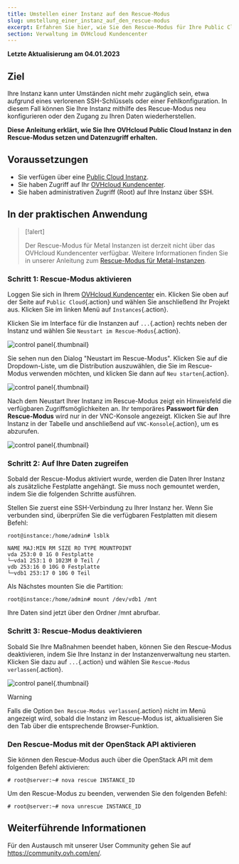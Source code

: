 ```yaml
---
title: Umstellen einer Instanz auf den Rescue-Modus
slug: umstellung_einer_instanz_auf_den_rescue-modus
excerpt: Erfahren Sie hier, wie Sie den Rescue-Modus für Ihre Public Cloud Instanz aktivieren
section: Verwaltung im OVHcloud Kundencenter
---
```


**Letzte Aktualisierung am 04.01.2023**

## Ziel

Ihre Instanz kann unter Umständen nicht mehr zugänglich sein, etwa aufgrund eines verlorenen SSH-Schlüssels oder einer Fehlkonfiguration.
In diesem Fall können Sie Ihre Instanz mithilfe des Rescue-Modus neu konfigurieren oder den Zugang zu Ihren Daten wiederherstellen. 

**Diese Anleitung erklärt, wie Sie Ihre OVHcloud Public Cloud Instanz in den Rescue-Modus setzen und Datenzugriff erhalten.**

## Voraussetzungen

- Sie verfügen über eine [Public Cloud Instanz](https://www.ovhcloud.com/de/public-cloud).
- Sie haben Zugriff auf Ihr [OVHcloud Kundencenter](https://www.ovh.com/auth/?action=gotomanager&from=https://www.ovh.de/&ovhSubsidiary=de).
- Sie haben administrativen Zugriff (Root) auf Ihre Instanz über SSH.

## In der praktischen Anwendung

> [!alert]
>
> Der Rescue-Modus für Metal Instanzen ist derzeit nicht über das OVHcloud Kundencenter verfügbar. Weitere Informationen finden Sie in unserer Anleitung zum [Rescue-Modus für Metal-Instanzen](https://docs.ovh.com/de/public-cloud/metal-instance-rescue-mode/).

### Schritt 1: Rescue-Modus aktivieren

Loggen Sie sich in Ihrem [OVHcloud Kundencenter](https://www.ovh.com/auth/?action=gotomanager&from=https://www.ovh.de/&ovhSubsidiary=de) ein. Klicken Sie oben auf der Seite auf `Public Cloud`{.action} und wählen Sie anschließend Ihr Projekt aus. Klicken Sie im linken Menü auf `Instances`{.action}.

Klicken Sie im Interface für die Instanzen auf `...`{.action} rechts neben der Instanz und wählen Sie `Neustart im Rescue-Modus`{.action}.

![control panel](images/rescue2022.png){.thumbnail}

Sie sehen nun den Dialog "Neustart im Rescue-Modus". Klicken Sie auf die Dropdown-Liste, um die Distribution auszuwählen, die Sie im Rescue-Modus verwenden möchten, und klicken Sie dann auf `Neu starten`{.action}.

![control panel](images/rescue2.png){.thumbnail}

Nach dem Neustart Ihrer Instanz im Rescue-Modus zeigt ein Hinweisfeld die verfügbaren Zugriffsmöglichkeiten an. Ihr temporäres **Passwort für den Rescue-Modus** wird nur in der VNC-Konsole angezeigt. Klicken Sie auf Ihre Instanz in der Tabelle und anschließend auf `VNC-Konsole`{.action}, um es abzurufen.

![control panel](images/rescuedata.png){.thumbnail}


### Schritt 2: Auf Ihre Daten zugreifen

Sobald der Rescue-Modus aktiviert wurde, werden die Daten Ihrer Instanz als zusätzliche Festplatte angehängt. Sie muss noch gemountet werden, indem Sie die folgenden Schritte ausführen.

Stellen Sie zuerst eine SSH-Verbindung zu Ihrer Instanz her. Wenn Sie verbunden sind, überprüfen Sie die verfügbaren Festplatten mit diesem Befehl:

```
root@instance:/home/admin# lsblk

NAME MAJ:MIN RM SIZE RO TYPE MOUNTPOINT
vda 253:0 0 1G 0 Festplatte
└─vda1 253:1 0 1023M 0 Teil /
vdb 253:16 0 10G 0 Festplatte
└─vdb1 253:17 0 10G 0 Teil
```

Als Nächstes mounten Sie die Partition:

```
root@instance:/home/admin# mount /dev/vdb1 /mnt
```

Ihre Daten sind jetzt über den Ordner /mnt abrufbar.

### Schritt 3: Rescue-Modus deaktivieren

Sobald Sie Ihre Maßnahmen beendet haben, können Sie den Rescue-Modus deaktivieren, indem Sie Ihre Instanz in der Instanzenverwaltung neu starten. Klicken Sie dazu auf `...`{.action} und wählen Sie `Rescue-Modus verlassen`{.action}.

![control panel](images/rescueexit2022.png){.thumbnail}

> [!warning]
> Falls die Option `Den Rescue-Modus verlassen`{.action} nicht im Menü angezeigt wird, sobald die Instanz im Rescue-Modus ist, aktualisieren Sie den Tab über die entsprechende Browser-Funktion.
>

### Den Rescue-Modus mit der OpenStack API aktivieren

Sie können den Rescue-Modus auch über die OpenStack API mit dem folgenden Befehl aktivieren:

```
# root@server:~# nova rescue INSTANCE_ID
```

Um den Rescue-Modus zu beenden, verwenden Sie den folgenden Befehl:

```
# root@server:~# nova unrescue INSTANCE_ID
```

## Weiterführende Informationen

Für den Austausch mit unserer User Community gehen Sie auf <https://community.ovh.com/en/>.